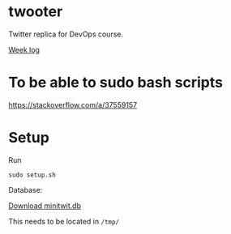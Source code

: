 # twooter
Twitter replica for DevOps course.

[Week log](LOG.md)


# To be able to sudo bash scripts
https://stackoverflow.com/a/37559157

# Setup

Run


```
sudo setup.sh
```

Database:

[Download minitwit.db](https://github.com/themagicstrings/twooter/blob/124351635a81895ba5d488335600f2144712f8d4/tmp/minitwit.db?raw=true)

This needs to be located in `/tmp/`
